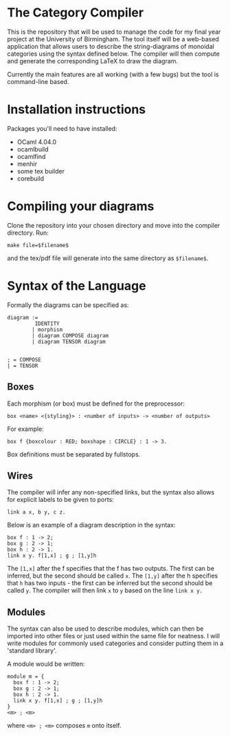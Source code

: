 # The Category Compiler
This is the repository that will be used to manage the code for my final year project at the University of Birmingham. The tool itself will be a web-based application that allows users to describe the string-diagrams of monoidal categories using the syntax defined below. The compiler will then compute and generate the corresponding LaTeX to draw the diagram.

Currently the main features are all working (with a few bugs) but the tool is command-line based. 

# Installation instructions 
Packages you'll need to have installed:
* OCaml 4.04.0
* ocamlbuild
* ocamlfind 
* menhir
* some tex builder 
* corebuild

# Compiling your diagrams 
Clone the repository into your chosen directory and move into the compiler directory. Run:

```
make file=$filename$
```
and the tex/pdf file will generate into the same directory as `$filename$`.

# Syntax of the Language
Formally the diagrams can be specified as:
```
diagram :=
	     IDENTITY
        | morphism
        | diagram COMPOSE diagram
        | diagram TENSOR diagram


; = COMPOSE
| = TENSOR
```
## Boxes
Each morphism (or box) must be defined for the preprocessor:
```
box <name> <{styling}> : <number of inputs> -> <number of outputs>
```
For example:
```
box f {boxcolour : RED; boxshape : CIRCLE} : 1 -> 3.
```
Box definitions must be separated by fullstops.

## Wires
The compiler will infer any non-specified links, but the syntax also allows for explicit labels to be given to ports:
```
link a x, b y, c z.
```

Below is an example of a diagram description in the syntax:
```
box f : 1 -> 2;
box g : 2 -> 1;
box h : 2 -> 1.
link x y. f[1,x] ; g ; [1,y]h
```
The `[1,x]` after the f specifies that the f has two outputs. The first can be inferred, but the second should be called `x`. The `[1,y]` after the h specifies that `h` has two inputs - the first can be inferred but the second should be called `y`. The compiler will then link `x` to `y` based on the line `link x y.`

## Modules
The syntax can also be used to describe modules, which can then be imported into other files or just used within the same file for neatness. I will write modules for commonly used categories and consider putting them in a 'standard library'.

A module would be written:
```
module m = {
  box f : 1 -> 2;
  box g : 2 -> 1;
  box h : 2 -> 1.
  link x y. f[1,x] ; g ; [1,y]h
}
<m> ; <m>
```
where `<m> ; <m>` composes `m` onto itself.
